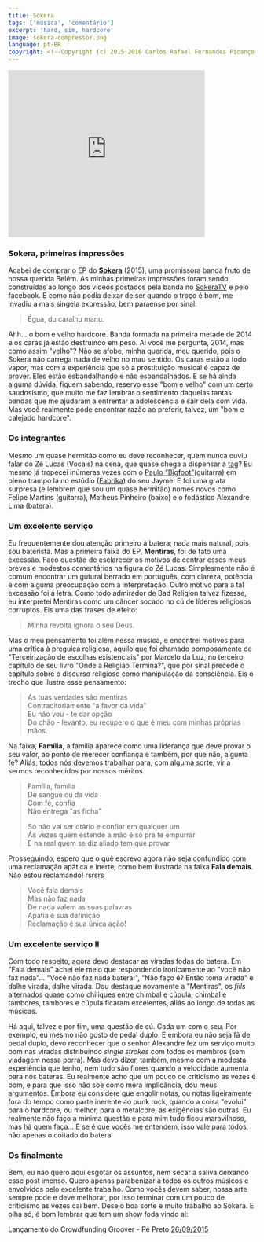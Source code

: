 ```yaml
---
title: Sokera 
tags: ['música', 'comentário']
excerpt: 'hard, sim, hardcore'
image: sokera-compressor.png
language: pt-BR
copyright: <!--Copyright (c) 2015-2016 Carlos Rafael Fernandes Picanço-->
---
```

<iframe style="border: 0; width: 400px; height: 340px;" src="https://bandcamp.com/EmbeddedPlayer/album=3048717441/size=large/bgcol=ffffff/linkcol=0687f5/artwork=small/transparent=true/" seamless><a href="http://sokerahardcore.bandcamp.com/album/sokera">Sokera</a></iframe>

### Sokera, primeiras impressões

Acabei de comprar o EP do **[Sokera](https://sokerahardcore.bandcamp.com/album/sokera)** (2015), uma promissora banda fruto de nossa querida Belém. As minhas primeiras impressões foram sendo construídas ao longo dos vídeos postados pela banda no [SokeraTV](https://www.youtube.com/channel/UCRMXw6QUxorJkreEg3-LwyQ/feed) e pelo facebook. E como não podia deixar de ser quando o troço é bom, me invadiu a mais singela expressão, bem paraense por sinal:

> Égua, du caralhu manu.

Ahh... o bom e velho hardcore. Banda formada na primeira metade de 2014 e os caras já estão destruindo em peso. Ai você me pergunta, 2014, mas como assim "velho"? Não se afobe, minha querida, meu querido, pois o Sokera não carrega nada de velho no mau sentido. Os caras estão a todo vapor, mas com a experiência que só a prostituição musical é capaz de prover. Eles estão esbandalhando e não esbandalhados. E se há ainda alguma dúvida, fiquem sabendo, reservo esse "bom e velho" com um certo saudosismo, que muito me faz lembrar o sentimento daquelas tantas bandas que me ajudaram a enfrentar a adolescência e sair dela com vida. Mas você realmente pode encontrar razão ao preferir, talvez, um "bom e calejado hardcore".

### Os integrantes

Mesmo um quase hermitão como eu deve reconhecer, quem nunca ouviu falar do Zé Lucas (Vocais) na cena, que quase chega a dispensar a [tag](https://www.facebook.com/jlucasmn)? Eu mesmo já tropecei inúmeras vezes com o [Paulo “Bigfoot”](https://www.facebook.com/Paulobigfoot)(guitarra) em pleno trampo lá no estúdio ([Fabrika](https://www.facebook.com/fabrikaestudio)) do seu Jayme. E foi uma grata surpresa (e lembrem que sou um quase hermitão) nomes novos como Felipe Martins (guitarra), Matheus Pinheiro (baixo) e o fodástico Alexandre Lima (batera).

### Um excelente serviço

Eu frequentemente dou atenção primeiro à batera; nada mais natural, pois sou baterista. Mas a primeira faixa do EP, **Mentiras**, foi de fato uma excessão. Faço questão de esclarecer os motivos de centrar esses meus breves e modestos comentários na figura do Zé Lucas. Simplesmente não é comum encontrar um gutural berrado em português, com clareza, potência e com alguma preocupação com a interpretação. Outro motivo para a tal excessão foi a letra. Como todo admirador de Bad Religion talvez fizesse, eu interpretei Mentiras como um câncer socado no cú de líderes religiosos corruptos. Eis uma das frases de efeito:

> Minha revolta ignora o seu Deus. 

Mas o meu pensamento foi além nessa música, e encontrei motivos para uma crítica à preguiça religiosa, aquilo que foi chamado pomposamente de "Terceirização de escolhas existenciais" por Marcelo da Luz, no terceiro capítulo de seu livro "Onde a Religião Termina?", que por sinal precede o capítulo sobre o discurso religioso como manipulação da consciência. Eis o trecho que ilustra esse pensamento:  

> As tuas verdades são mentiras   
> Contraditoriamente "a favor da vida"  
> Eu não vou - te dar opção  
> Do chão - levanto, eu recupero o que é meu com minhas próprias mãos.  

Na faixa, **Família**, a família aparece como uma liderança que deve provar o seu valor, ao ponto de merecer confiança e também, por que não, alguma fé? Aliás, todos nós devemos trabalhar para, com alguma sorte, vir a sermos reconhecidos por nossos méritos. 

> Família, família  
> De sangue ou da vida  
> Com fé, confia  
> Não entrega "as ficha"  
>
> Só não vai ser otário e confiar em qualquer um  
> Ás vezes quem estende a mão é só pra te empurrar  
> E na real quem se diz aliado tem que provar  

Prosseguindo, espero que o quê escrevo agora não seja confundido com uma reclamação apática e inerte, como bem ilustrada na faixa **Fala demais**. Não estou reclamando! rsrsrs

> Você fala demais  
> Mas não faz nada  
> De nada valem as suas palavras  
> Apatia é sua definição  
> Reclamação é sua única ação!  

### Um excelente serviço II

Com todo respeito, agora devo destacar as viradas fodas do batera. Em "Fala demais" achei ele meio que respondendo ironicamente ao "você não faz nada"... "Você não faz nada batera!", "Não faço é? Então toma virada" e dalhe virada, dalhe virada. Dou destaque novamente a "Mentiras", os *fills* alternados quase como chiliques entre chimbal e cúpula, chimbal e tambores, tambores e cúpula ficaram excelentes, aliás ao longo de todas as músicas.

Há aqui, talvez e por fim, uma questão de cú. Cada um com o seu. Por exemplo, eu mesmo não gosto de pedal duplo. E embora eu não seja fã de pedal duplo, devo reconhecer que o senhor Alexandre fez um serviço muito bom nas viradas distribuindo *single strokes* com todos os membros (sem viadagem nessa porra). Mas devo dizer, também, mesmo com a modesta experiência que tenho, nem tudo são flores quando a velocidade aumenta para nós bateras. Eu realmente acho que um pouco de criticismo as vezes é bom, e para que isso não soe como mera implicância, dou meus argumentos. Embora eu considere que engolir notas, ou notas ligeiramente fora do tempo como parte inerente ao punk rock, quando a coisa "evolui" para o hardcore, ou melhor, para o metalcore, as exigências são outras. Eu realmente não faço a mínima questão e para mim tudo ficou maravilhoso, mas há quem faça... E se é que vocês me entendem, isso vale para todos, não apenas o coitado do batera.

### Os finalmente

Bem, eu não quero aqui esgotar os assuntos, nem secar a saliva deixando esse post imenso. Quero apenas parabenizar a todos os outros músicos e envolvidos pelo excelente trabalho. Como vocês devem saber, nossa arte sempre pode e deve melhorar, por isso terminar com um pouco de criticismo as vezes cai bem. Desejo boa sorte e muito trabalho ao Sokera. E olha só, é bom lembrar que tem um show foda vindo aí:

Lançamento do Crowdfunding Groover - Pé Preto [26/09/2015](https://www.facebook.com/events/966619920071415/)